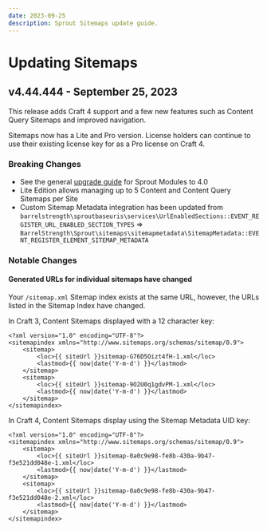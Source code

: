 ```yaml
---
date: 2023-09-25
description: Sprout Sitemaps update guide.
---
```


# Updating Sitemaps

## v4.44.444 - September 25, 2023

This release adds Craft 4 support and a few new features such as Content Query Sitemaps and improved navigation.

Sitemaps now has a Lite and Pro version. License holders can continue to use their existing license key for as a Pro license on Craft 4.

### Breaking Changes

- See the general [upgrade guide][#400-framework] for Sprout Modules to 4.0
- Lite Edition allows managing up to 5 Content and Content Query Sitemaps per Site
- Custom Sitemap Metadata integration has been updated from `barrelstrength\sproutbaseuris\services\UrlEnabledSections::EVENT_REGISTER_URL_ENABLED_SECTION_TYPES` => `BarrelStrength\Sprout\sitemaps\sitemapmetadata\SitemapMetadata::EVENT_REGISTER_ELEMENT_SITEMAP_METADATA`

### Notable Changes

#### Generated URLs for individual sitemaps have changed

Your `/sitemap.xml` Sitemap index exists at the same URL, however, the URLs listed in the Sitemap Index have changed.

In Craft 3, Content Sitemaps displayed with a 12 character key:

``` xml{4,8}
<?xml version="1.0" encoding="UTF-8"?>
<sitemapindex xmlns="http://www.sitemaps.org/schemas/sitemap/0.9">
    <sitemap>
        <loc>{{ siteUrl }}sitemap-G76D5Oizt4fH-1.xml</loc>
        <lastmod>{{ now|date('Y-m-d') }}</lastmod>
    </sitemap>
    <sitemap>
        <loc>{{ siteUrl }}sitemap-9O2U0q1gdvPM-1.xml</loc>
        <lastmod>{{ now|date('Y-m-d') }}</lastmod>
    </sitemap>
</sitemapindex>
```

In Craft 4, Content Sitemaps display using the Sitemap Metadata UID key:

``` xml{4,8}
<?xml version="1.0" encoding="UTF-8"?>
<sitemapindex xmlns="http://www.sitemaps.org/schemas/sitemap/0.9">
    <sitemap>
        <loc>{{ siteUrl }}sitemap-0a0c9e98-fe8b-430a-9b47-f3e521dd048e-1.xml</loc>
        <lastmod>{{ now|date('Y-m-d') }}</lastmod>
    </sitemap>
    <sitemap>
        <loc>{{ siteUrl }}sitemap-0a0c9e98-fe8b-430a-9b47-f3e521dd048e-2.xml</loc>
        <lastmod>{{ now|date('Y-m-d') }}</lastmod>
    </sitemap>
</sitemapindex>
```

[#400-framework]: /update-guides/sprout.md

